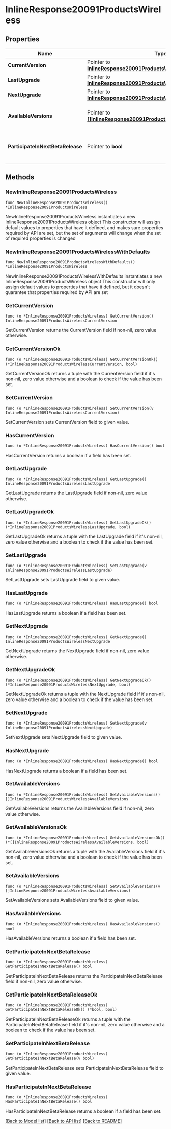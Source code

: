 # InlineResponse20091ProductsWireless

## Properties

Name | Type | Description | Notes
------------ | ------------- | ------------- | -------------
**CurrentVersion** | Pointer to [**InlineResponse20091ProductsWirelessCurrentVersion**](InlineResponse20091ProductsWirelessCurrentVersion.md) |  | [optional] 
**LastUpgrade** | Pointer to [**InlineResponse20091ProductsWirelessLastUpgrade**](InlineResponse20091ProductsWirelessLastUpgrade.md) |  | [optional] 
**NextUpgrade** | Pointer to [**InlineResponse20091ProductsWirelessNextUpgrade**](InlineResponse20091ProductsWirelessNextUpgrade.md) |  | [optional] 
**AvailableVersions** | Pointer to [**[]InlineResponse20091ProductsWirelessAvailableVersions**](InlineResponse20091ProductsWirelessAvailableVersions.md) | Firmware versions available for upgrade | [optional] 
**ParticipateInNextBetaRelease** | Pointer to **bool** | Whether or not the network wants beta firmware | [optional] 

## Methods

### NewInlineResponse20091ProductsWireless

`func NewInlineResponse20091ProductsWireless() *InlineResponse20091ProductsWireless`

NewInlineResponse20091ProductsWireless instantiates a new InlineResponse20091ProductsWireless object
This constructor will assign default values to properties that have it defined,
and makes sure properties required by API are set, but the set of arguments
will change when the set of required properties is changed

### NewInlineResponse20091ProductsWirelessWithDefaults

`func NewInlineResponse20091ProductsWirelessWithDefaults() *InlineResponse20091ProductsWireless`

NewInlineResponse20091ProductsWirelessWithDefaults instantiates a new InlineResponse20091ProductsWireless object
This constructor will only assign default values to properties that have it defined,
but it doesn't guarantee that properties required by API are set

### GetCurrentVersion

`func (o *InlineResponse20091ProductsWireless) GetCurrentVersion() InlineResponse20091ProductsWirelessCurrentVersion`

GetCurrentVersion returns the CurrentVersion field if non-nil, zero value otherwise.

### GetCurrentVersionOk

`func (o *InlineResponse20091ProductsWireless) GetCurrentVersionOk() (*InlineResponse20091ProductsWirelessCurrentVersion, bool)`

GetCurrentVersionOk returns a tuple with the CurrentVersion field if it's non-nil, zero value otherwise
and a boolean to check if the value has been set.

### SetCurrentVersion

`func (o *InlineResponse20091ProductsWireless) SetCurrentVersion(v InlineResponse20091ProductsWirelessCurrentVersion)`

SetCurrentVersion sets CurrentVersion field to given value.

### HasCurrentVersion

`func (o *InlineResponse20091ProductsWireless) HasCurrentVersion() bool`

HasCurrentVersion returns a boolean if a field has been set.

### GetLastUpgrade

`func (o *InlineResponse20091ProductsWireless) GetLastUpgrade() InlineResponse20091ProductsWirelessLastUpgrade`

GetLastUpgrade returns the LastUpgrade field if non-nil, zero value otherwise.

### GetLastUpgradeOk

`func (o *InlineResponse20091ProductsWireless) GetLastUpgradeOk() (*InlineResponse20091ProductsWirelessLastUpgrade, bool)`

GetLastUpgradeOk returns a tuple with the LastUpgrade field if it's non-nil, zero value otherwise
and a boolean to check if the value has been set.

### SetLastUpgrade

`func (o *InlineResponse20091ProductsWireless) SetLastUpgrade(v InlineResponse20091ProductsWirelessLastUpgrade)`

SetLastUpgrade sets LastUpgrade field to given value.

### HasLastUpgrade

`func (o *InlineResponse20091ProductsWireless) HasLastUpgrade() bool`

HasLastUpgrade returns a boolean if a field has been set.

### GetNextUpgrade

`func (o *InlineResponse20091ProductsWireless) GetNextUpgrade() InlineResponse20091ProductsWirelessNextUpgrade`

GetNextUpgrade returns the NextUpgrade field if non-nil, zero value otherwise.

### GetNextUpgradeOk

`func (o *InlineResponse20091ProductsWireless) GetNextUpgradeOk() (*InlineResponse20091ProductsWirelessNextUpgrade, bool)`

GetNextUpgradeOk returns a tuple with the NextUpgrade field if it's non-nil, zero value otherwise
and a boolean to check if the value has been set.

### SetNextUpgrade

`func (o *InlineResponse20091ProductsWireless) SetNextUpgrade(v InlineResponse20091ProductsWirelessNextUpgrade)`

SetNextUpgrade sets NextUpgrade field to given value.

### HasNextUpgrade

`func (o *InlineResponse20091ProductsWireless) HasNextUpgrade() bool`

HasNextUpgrade returns a boolean if a field has been set.

### GetAvailableVersions

`func (o *InlineResponse20091ProductsWireless) GetAvailableVersions() []InlineResponse20091ProductsWirelessAvailableVersions`

GetAvailableVersions returns the AvailableVersions field if non-nil, zero value otherwise.

### GetAvailableVersionsOk

`func (o *InlineResponse20091ProductsWireless) GetAvailableVersionsOk() (*[]InlineResponse20091ProductsWirelessAvailableVersions, bool)`

GetAvailableVersionsOk returns a tuple with the AvailableVersions field if it's non-nil, zero value otherwise
and a boolean to check if the value has been set.

### SetAvailableVersions

`func (o *InlineResponse20091ProductsWireless) SetAvailableVersions(v []InlineResponse20091ProductsWirelessAvailableVersions)`

SetAvailableVersions sets AvailableVersions field to given value.

### HasAvailableVersions

`func (o *InlineResponse20091ProductsWireless) HasAvailableVersions() bool`

HasAvailableVersions returns a boolean if a field has been set.

### GetParticipateInNextBetaRelease

`func (o *InlineResponse20091ProductsWireless) GetParticipateInNextBetaRelease() bool`

GetParticipateInNextBetaRelease returns the ParticipateInNextBetaRelease field if non-nil, zero value otherwise.

### GetParticipateInNextBetaReleaseOk

`func (o *InlineResponse20091ProductsWireless) GetParticipateInNextBetaReleaseOk() (*bool, bool)`

GetParticipateInNextBetaReleaseOk returns a tuple with the ParticipateInNextBetaRelease field if it's non-nil, zero value otherwise
and a boolean to check if the value has been set.

### SetParticipateInNextBetaRelease

`func (o *InlineResponse20091ProductsWireless) SetParticipateInNextBetaRelease(v bool)`

SetParticipateInNextBetaRelease sets ParticipateInNextBetaRelease field to given value.

### HasParticipateInNextBetaRelease

`func (o *InlineResponse20091ProductsWireless) HasParticipateInNextBetaRelease() bool`

HasParticipateInNextBetaRelease returns a boolean if a field has been set.


[[Back to Model list]](../README.md#documentation-for-models) [[Back to API list]](../README.md#documentation-for-api-endpoints) [[Back to README]](../README.md)


